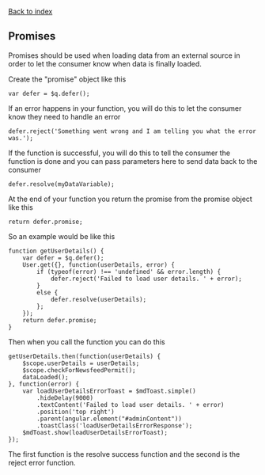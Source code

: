 [Back to index](https://github.com/UniSynTechnologies/coding-guidelines)

## Promises
Promises should be used when loading data from an external source in order to let the consumer know when data is finally loaded.

Create the "promise" object like this
```
var defer = $q.defer();
```

If an error happens in your function, you will do this to let the consumer know they need to handle an error
```
defer.reject('Something went wrong and I am telling you what the error was.');
```

If the function is successful, you will do this to tell the consumer the function is done and you can pass parameters here to send data back to the consumer
```
defer.resolve(myDataVariable);
```

At the end of your function you return the promise from the promise object like this
```
return defer.promise;
```

So an example would be like this
```
function getUserDetails() {
    var defer = $q.defer();
    User.get({}, function(userDetails, error) {
        if (typeof(error) !== 'undefined' && error.length) {
            defer.reject('Failed to load user details. ' + error);
        }
        else {
            defer.resolve(userDetails);
        };
    });
    return defer.promise;
}
```

Then when you call the function you can do this
```
getUserDetails.then(function(userDetails) {
    $scope.userDetails = userDetails;
    $scope.checkForNewsfeedPermit();
    dataLoaded();
}, function(error) {
    var loadUserDetailsErrorToast = $mdToast.simple()
        .hideDelay(9000)
        .textContent('Failed to load user details. ' + error)
        .position('top right')
        .parent(angular.element("#adminContent"))
        .toastClass('loadUserDetailsErrorResponse');
    $mdToast.show(loadUserDetailsErrorToast);
});
```
The first function is the resolve success function and the second is the reject error function.
